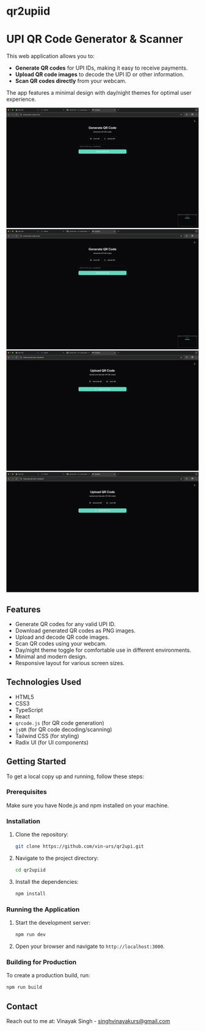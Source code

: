 # qr2upiid

# UPI QR Code Generator & Scanner

This web application allows you to:

* **Generate QR codes** for UPI IDs, making it easy to receive payments.
* **Upload QR code images** to decode the UPI ID or other information.
* **Scan QR codes directly** from your webcam.

The app features a minimal design with day/night themes for optimal user experience.

![QR Code Generator](data/generate_dark.png)
![QR Code Generator](data/generate_dark.png)
![QR Code to UPIID Generator](data/upload_dark.png)
![QR Code to UPIID Generator](data/upload_dark.png)


## Features

* Generate QR codes for any valid UPI ID.
* Download generated QR codes as PNG images.
* Upload and decode QR code images.
* Scan QR codes using your webcam.
* Day/night theme toggle for comfortable use in different environments.
* Minimal and modern design.
* Responsive layout for various screen sizes.

## Technologies Used

* HTML5
* CSS3
* TypeScript
* React
* `qrcode.js` (for QR code generation)
* `jsQR` (for QR code decoding/scanning)
* Tailwind CSS (for styling)
* Radix UI (for UI components)

## Getting Started

To get a local copy up and running, follow these steps:

### Prerequisites

Make sure you have Node.js and npm installed on your machine.

### Installation

1. Clone the repository:
    ```sh
    git clone https://github.com/vin-urs/qr2upi.git
    ```
2. Navigate to the project directory:
    ```sh
    cd qr2upiid
    ```
3. Install the dependencies:
    ```sh
    npm install
    ```

### Running the Application

1. Start the development server:
    ```sh
    npm run dev
    ```
2. Open your browser and navigate to `http://localhost:3000`.

### Building for Production

To create a production build, run:
```sh
npm run build
```

## Contact

Reach out to me at:
Vinayak Singh  - singhvinayakurs@gmail.com